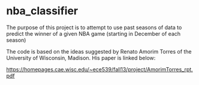 # nba_classifier

The purpose of this project is to attempt to use past seasons of data to predict the winner of a given NBA game (starting in December of each season)

The code is based on the ideas suggested by Renato Amorim Torres of the University of Wisconsin, Madison. His paper is linked below:

https://homepages.cae.wisc.edu/~ece539/fall13/project/AmorimTorres_rpt.pdf
